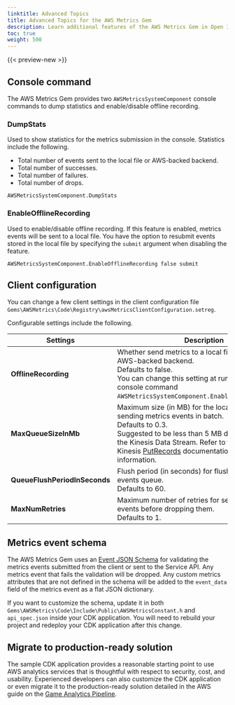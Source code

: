 ```yaml
---
linktitle: Advanced Topics
title: Advanced Topics for the AWS Metrics Gem
description: Learn additional features of the AWS Metrics Gem in Open 3D Engine (O3DE) that go beyond the basics.
toc: true
weight: 500
---
```


{{< preview-new >}}

## Console command

The AWS Metrics Gem provides two `AWSMetricsSystemComponent` console commands to dump statistics and enable/disable offline recording.

### DumpStats

Used to show statistics for the metrics submission in the console. Statistics include the following.

* Total number of events sent to the local file or AWS-backed backend.
* Total number of successes.
* Total number of failures.
* Total number of drops.

```console
AWSMetricsSystemComponent.DumpStats
```

### EnableOfflineRecording

Used to enable/disable offline recording. If this feature is enabled, metrics events will be sent to a local file. You have the option to resubmit events stored in the local file by specifying the `submit` argument when disabling the feature.

```console
AWSMetricsSystemComponent.EnableOfflineRecording false submit
```

## Client configuration

You can change a few client settings in the client configuration file `Gems\AWSMetrics\Code\Registry\awsMetricsClientConfiguration.setreg`.

Configurable settings include the following.

| Settings | Description |
| --- | --- |
| **OfflineRecording** | Whether send metrics to a local file instead of the AWS-backed backend. <br> Defaults to false. <br> You can change this setting at runtime using the console command `AWSMetricsSystemComponent.EnableOfflineRecording`. |
| **MaxQueueSizeInMb** | Maximum size (in MB) for the local buffer for sending metrics events in batch. <br> Defaults to 0.3. <br> Suggested to be less than 5 MB due to the limit for the Kinesis Data Stream. Refer to the Amazon Kinesis [PutRecords](https://docs.aws.amazon.com/kinesis/latest/APIReference/API_PutRecords.html) documentation for more information.
| **QueueFlushPeriodInSeconds** | Flush period (in seconds) for flushing the metrics events queue. <br> Defaults to 60. |
| **MaxNumRetries** | Maximum number of retries for sending metrics events before dropping them. <br> Defaults to 1. |

## Metrics event schema

The AWS Metrics Gem uses an [Event JSON Schema](./event-schema.md) for validating the metrics events submitted from the client or sent to the Service API. Any metrics event that fails the validation will be dropped. Any custom metrics attributes that are not defined in the schema will be added to the `event_data` field of the metrics event as a flat JSON dictionary.

If you want to customize the schema, update it in both `Gems\AWSMetrics\Code\Include\Public\AWSMetricsConstant.h` and `api_spec.json` inside your CDK application. You will need to rebuild your project and redeploy your CDK application after this change.

## Migrate to production-ready solution

The sample CDK application provides a reasonable starting point to use AWS analytics services that is thoughtful with respect to security, cost, and usability. Experienced developers can also customize the CDK application or even migrate it to the production-ready solution detailed in the AWS guide on the [Game Analytics Pipeline](https://aws.amazon.com/solutions/implementations/game-analytics-pipeline/).
